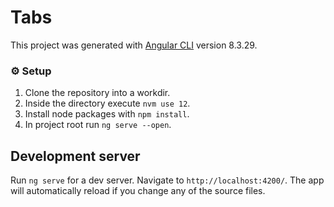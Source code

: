 # Tabs

This project was generated with [Angular CLI](https://github.com/angular/angular-cli) version 8.3.29.

### ⚙️ Setup

1. Clone the repository into a workdir.
2. Inside the directory execute `nvm use 12`.
3. Install node packages with `npm install`.
4. In project root run `ng serve --open`.

## Development server

Run `ng serve` for a dev server. Navigate to `http://localhost:4200/`. The app will automatically reload if you change any of the source files.
